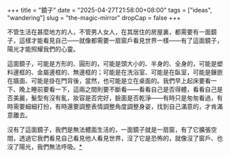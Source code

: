 +++
title = "鏡子"
date = "2025-04-27T21:58:00+08:00"
tags = ["ideas", "wandering"]
slug = "the-magic-mirror"
dropCap = false
+++

不管生活在甚麼地方的人，不管男人女人，在其居住的房屋裏，都需要有一面鏡子，這樣才能看見自己——就像都需要一扇窗戶看見世界一樣——有了這面鏡子，陽光才能照耀我們的心靈。

這面鏡子，可能是方形的、圓形的，可能是頭大小的、半身的、全身的，可能是塑料邊框的、金屬邊框的、無邊框的；可能是在洗浴室、可能是在臥室，可能是鑲嵌在牆面、可能是掛在門背後，當然，也可能是立在桌面的。我們早上起床要看一下、晚上睡前要看一下，這兩之間則要不斷看——看看自己是否得體，看看自己是否美麗，髮型有沒有亂，妝容是否完好，臉面是否乾淨——有時只是匆匆看過，有時需要細細打扮，有時還要調整表情調整角度調整身姿，找到自己滿意的，才肯滿意離去。

沒有了這面鏡子，我們是無法體面生活的，一面鏡子就是一扇窗，有了它擴張空間，透過它我們看見自己看見他人看見世界，沒了它是恐怖的，就像沒了窗戶、也沒了陽光，我們無法呼吸。[*](https://reuixiy.notion.site/1e2c9131ed4f80c881ffff507104af7e)